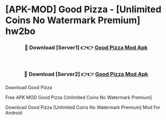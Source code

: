 # [APK-MOD] Good Pizza - [Unlimited Coins No Watermark Premium] hw2bo



<div align="center">
<h3>🔴 Download [Server1] 👉👉 <a href="https://momento.my/?title=Good_Pizza">Good Pizza Mod Apk</a></h3><br>

<h3>🔴 Download [Server2] 👉👉 <a href="https://momento.my/?title=Good_Pizza">Good Pizza Mod Apk</a></h3>
</div>



Download Good Pizza 

Free APK MOD Good Pizza [Unlimited Coins No Watermark Premium]

Download Good Pizza [Unlimited Coins No Watermark Premium] Mod For Android

